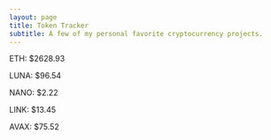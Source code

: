 ```yaml
---
layout: page
title: Token Tracker
subtitle: A few of my personal favorite cryptocurrency projects.
---
```


<!--BEGINCRYPTOINPUT-->
ETH: $2628.93

LUNA: $96.54

NANO: $2.22

LINK: $13.45

AVAX: $75.52

<!--ENDCRYPTOINPUT-->
